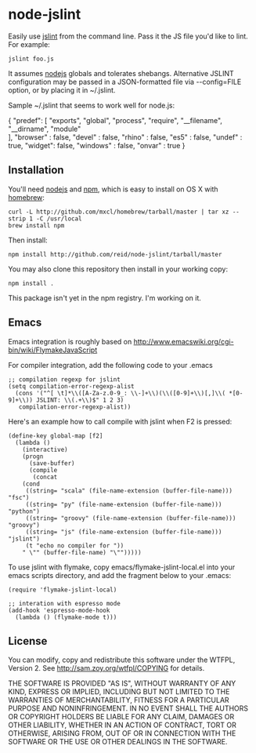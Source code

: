 node-jslint
===========

Easily use [jslint][] from the command line. Pass it the JS file you'd like to lint. For example:

    jslint foo.js

It assumes [nodejs][] globals and tolerates shebangs. Alternative JSLINT configuration 
may be passed in a JSON-formatted file via --config=FILE option, or by placing it in
 ~/.jslint.

Sample ~/.jslint that seems to work well for node.js:

   {
       "predef":   [ 
           "exports",
           "global",
           "process",
           "require",
           "__filename",
           "__dirname",
           "module"       
       ],
       "browser" : false,
       "devel" : false,
       "rhino" : false,
       "es5" : false, 
       "undef" : true,
       "widget": false,
       "windows" : false,
       "onvar" : true
   }


Installation
------------

You'll need [nodejs][] and [npm][], which is easy to install on OS X with [homebrew][]:

    curl -L http://github.com/mxcl/homebrew/tarball/master | tar xz --strip 1 -C /usr/local
    brew install npm

Then install:

    npm install http://github.com/reid/node-jslint/tarball/master

You may also clone this repository then install in your working copy:

    npm install .

This package isn't yet in the npm registry. I'm working on it.

Emacs
-----

Emacs integration is roughly based on <http://www.emacswiki.org/cgi-bin/wiki/FlymakeJavaScript>

For compiler integration, add the following code to your .emacs

    ;; compilation regexp for jslint
    (setq compilation-error-regexp-alist
      (cons '("^[ \t]*\\([A-Za-z.0-9_: \\-]+\\)(\\([0-9]+\\)[,]\\( *[0-9]+\\)) JSLINT: \\(.+\\)$" 1 2 3)
       compilation-error-regexp-alist))

Here's an example how to call compile with jslint when F2 is pressed:

    (define-key global-map [f2]
      (lambda ()
        (interactive)
        (progn
          (save-buffer)
          (compile
           (concat
    	(cond
    	 ((string= "scala" (file-name-extension (buffer-file-name))) "fsc")
    	 ((string= "py" (file-name-extension (buffer-file-name))) "python")
    	 ((string= "groovy" (file-name-extension (buffer-file-name))) "groovy")
    	 ((string= "js" (file-name-extension (buffer-file-name))) "jslint")
    	 (t "echo no compiler for "))
    	" \"" (buffer-file-name) "\"")))))

To use jslint with flymake, copy emacs/flymake-jslint-local.el into your emacs scripts directory, and add the fragment below to your .emacs:

    (require 'flymake-jslint-local)

    ;; interation with espresso mode
    (add-hook 'espresso-mode-hook
      (lambda () (flymake-mode t)))


License
-------

You can modify, copy and redistribute this software under the WTFPL, Version 2.
See <http://sam.zoy.org/wtfpl/COPYING> for details.

THE SOFTWARE IS PROVIDED "AS IS", WITHOUT WARRANTY OF ANY KIND,
EXPRESS OR IMPLIED, INCLUDING BUT NOT LIMITED TO THE WARRANTIES
OF MERCHANTABILITY, FITNESS FOR A PARTICULAR PURPOSE AND
NONINFRINGEMENT. IN NO EVENT SHALL THE AUTHORS OR COPYRIGHT
HOLDERS BE LIABLE FOR ANY CLAIM, DAMAGES OR OTHER LIABILITY,
WHETHER IN AN ACTION OF CONTRACT, TORT OR OTHERWISE, ARISING
FROM, OUT OF OR IN CONNECTION WITH THE SOFTWARE OR THE USE OR
OTHER DEALINGS IN THE SOFTWARE.

[jslint]: http://jslint.com/
[nodejs]: http://nodejs.org/
[npm]: http://github.com/isaacs/npm
[homebrew]: http://github.com/mxcl/homebrew
